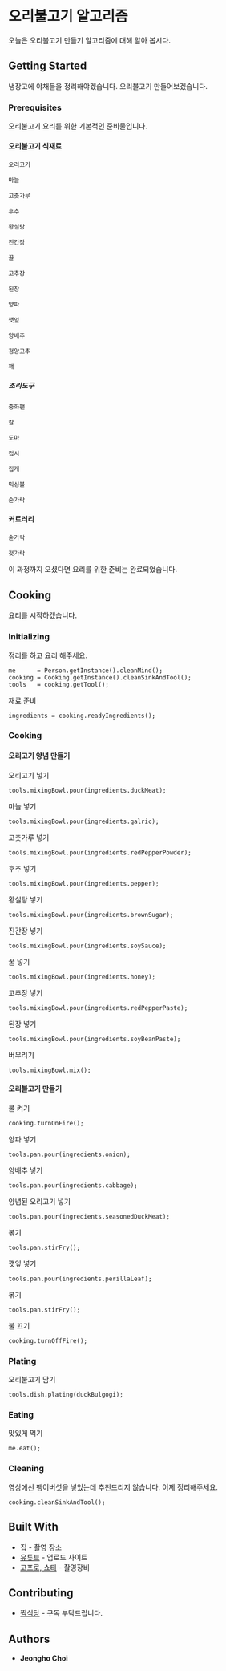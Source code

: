 # 오리불고기 알고리즘

오늘은 오리불고기 만들기 알고리즘에 대해 알아 봅시다.

## Getting Started

냉장고에 야채들을 정리해야겠습니다. 오리불고기 만들어보겠습니다.
 
### Prerequisites

오리불고기 요리를 위한 기본적인 준비물입니다.

#### 오리불고기 식재료

```
오리고기
```
```
마늘
```
```
고춧가루
```
```
후추
```
```
황설탕
```
```
진간장
```
```
꿀
```
```
고추장
```
```
된장
```
```
양파
```
```
깻잎
```
```
양배추
```
```
청양고추
```
```
꺠
```

##### 조리도구

```
중화팬
```
```
칼
```
```
도마
```
```
접시
```
```
집게
```
```
믹싱볼
```
```
숟가락
```

#### 커트러리

```
숟가락
```
```
젓가락
```

이 과정까지 오셨다면 요리를 위한 준비는 완료되었습니다.

## Cooking

요리를 시작하겠습니다.

### Initializing

정리를 하고 요리 해주세요.
```
me      = Person.getInstance().cleanMind();
cooking = Cooking.getInstance().cleanSinkAndTool();
tools   = cooking.getTool();
```

재료 준비
```
ingredients = cooking.readyIngredients();
```

### Cooking

#### 오리고기 양념 만들기


오리고기 넣기
```
tools.mixingBowl.pour(ingredients.duckMeat);
```

마늘 넣기
```
tools.mixingBowl.pour(ingredients.galric);
```

고춧가루 넣기
```
tools.mixingBowl.pour(ingredients.redPepperPowder);
```

후추 넣기
```
tools.mixingBowl.pour(ingredients.pepper);
```

황설탕 넣기
```
tools.mixingBowl.pour(ingredients.brownSugar);
```

진간장 넣기
```
tools.mixingBowl.pour(ingredients.soySauce);
```

꿀 넣기
```
tools.mixingBowl.pour(ingredients.honey);
```

고추장 넣기
```
tools.mixingBowl.pour(ingredients.redPepperPaste);
```

된장 넣기
```
tools.mixingBowl.pour(ingredients.soyBeanPaste);
```

버무리기
```
tools.mixingBowl.mix();
```

#### 오리불고기 만들기

불 켜기
```
cooking.turnOnFire();
```

양파 넣기
```
tools.pan.pour(ingredients.onion);
```

양배추 넣기
```
tools.pan.pour(ingredients.cabbage);
```

양념된 오리고기 넣기
```
tools.pan.pour(ingredients.seasonedDuckMeat);
```

볶기
```
tools.pan.stirFry();
```

꺳잎 넣기
```
tools.pan.pour(ingredients.perillaLeaf);
```

볶기
```
tools.pan.stirFry();
```

불 끄기
```
cooking.turnOffFire();
```

### Plating

오리불고기 담기
```
tools.dish.plating(duckBulgogi);
```

### Eating

맛있게 먹기
```
me.eat();
```

### Cleaning

영상에선 팽이버섯을 넣었는데 추천드리지 않습니다. 이제 정리해주세요.

```
cooking.cleanSinkAndTool();
```

## Built With

* 집 - 촬영 장소
* [유튜브](https://www.youtube.com/@wjdgh) - 업로드 사이트
* [고프로, 쇼티](https://gopro.com/ko/kr/) - 촬영장비

## Contributing

* [쩜식당](https://www.youtube.com/@wjdgh) - 구독 부탁드립니다.

## Authors

* **Jeongho Choi**
